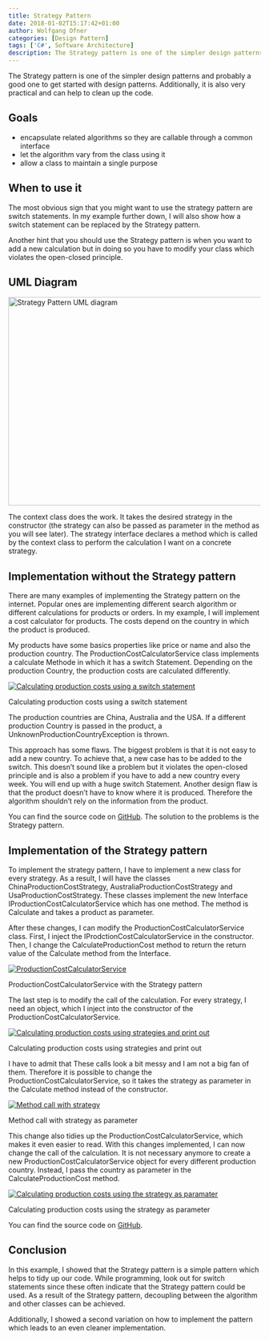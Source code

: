 ```yaml
---
title: Strategy Pattern
date: 2018-01-02T15:17:42+01:00
author: Wolfgang Ofner
categories: [Design Pattern]
tags: ['C#', Software Architecture]
description: The Strategy pattern is one of the simpler design patterns and probably a good one to get started with design patterns. Additionally, it is also very practical and can help to clean up the code.
---
```

The Strategy pattern is one of the simpler design patterns and probably a good one to get started with design patterns. Additionally, it is also very practical and can help to clean up the code.

## Goals

  * encapsulate related algorithms so they are callable through a common interface
  * let the algorithm vary from the class using it
  * allow a class to maintain a single purpose

## When to use it

The most obvious sign that you might want to use the strategy pattern are switch statements. In my example further down, I will also show how a switch statement can be replaced by the Strategy pattern.

Another hint that you should use the Strategy pattern is when you want to add a new calculation but in doing so you have to modify your class which violates the open-closed principle.

## UML Diagram

[<img loading="lazy" class="wp-image-498 aligncenter" src="/assets/img/posts/2018/01/Strategy.jpg" alt="Strategy Pattern UML diagram" width="600" height="416" />](/assets/img/posts/2018/01/Strategy.jpg)

The context class does the work. It takes the desired strategy in the constructor (the strategy can also be passed as parameter in the method as you will see later). The strategy interface declares a method which is called by the context class to perform the calculation I want on a concrete strategy.

## Implementation without the Strategy pattern

There are many examples of implementing the Strategy pattern on the internet. Popular ones are implementing different search algorithm or different calculations for products or orders. In my example, I will implement a cost calculator for products. The costs depend on the country in which the product is produced.

My products have some basics properties like price or name and also the production country. The ProductionCostCalculatorService class implements a calculate Methode in which it has a switch Statement. Depending on the production Country, the production costs are calculated differently.

<div class="col-12 col-sm-10 aligncenter">
  <a href="/assets/img/posts/2018/01/Calculating-production-costs-using-a-switch-statement.jpg"><img loading="lazy" src="/assets/img/posts/2018/01/Calculating-production-costs-using-a-switch-statement.jpg" alt="Calculating production costs using a switch statement" /></a>
  
  <p>
    Calculating production costs using a switch statement
  </p>
</div>

The production countries are China, Australia and the USA. If a different production Country is passed in the product, a UnknownProductionCountryException is thrown.

This approach has some flaws. The biggest problem is that it is not easy to add a new country. To achieve that, a new case has to be added to the switch. This doesn&#8217;t sound like a problem but it violates the open-closed principle and is also a problem if you have to add a new country every week. You will end up with a huge switch Statement. Another design flaw is that the product doesn&#8217;t have to know where it is produced. Therefore the algorithm shouldn&#8217;t rely on the information from the product.

You can find the source code on [GitHub](https://github.com/WolfgangOfner/WithoutStrategyPattern). The solution to the problems is the Strategy pattern.

## Implementation of the Strategy pattern

To implement the strategy pattern, I have to implement a new class for every strategy. As a result, I will have the classes ChinaProductionCostStrategy, AustraliaProductionCostStrategy and UsaProductionCostStrategy. These classes implement the new Interface IProductionCostCalculatorService which has one method. The method is Calculate and takes a product as parameter.

After these changes, I can modify the ProductionCostCalculatorService class. First, I inject the IProdctionCostCalculatorService in the constructor. Then, I change the CalculateProductionCost method to return the return value of the Calculate method from the Interface.

<div class="col-12 col-sm-10 aligncenter">
  <a href="/assets/img/posts/2018/01/ProductionCostCalculatorService.jpg"><img loading="lazy" src="/assets/img/posts/2018/01/ProductionCostCalculatorService.jpg" alt="ProductionCostCalculatorService" /></a>
  
  <p>
    ProductionCostCalculatorService with the Strategy pattern
  </p>
</div>

The last step is to modify the call of the calculation. For every strategy, I need an object, which I inject into the constructor of the ProductionCostCalculatorService.

<div class="col-12 col-sm-10 aligncenter">
  <a href="/assets/img/posts/2018/01/Calculating-production-costs-using-strategies-and-print-out.jpg"><img loading="lazy" src="/assets/img/posts/2018/01/Calculating-production-costs-using-strategies-and-print-out.jpg" alt="Calculating production costs using strategies and print out" /></a>
  
  <p>
    Calculating production costs using strategies and print out
  </p>
</div>

I have to admit that These calls look a bit messy and I am not a big fan of them. Therefore it is possible to change the ProductionCostCalculatorService, so it takes the strategy as parameter in the Calculate method instead of the constructor.

<div class="col-12 col-sm-10 aligncenter">
  <a href="/assets/img/posts/2018/01/Method-call-with-strategy.jpg"><img loading="lazy" src="/assets/img/posts/2018/01/Method-call-with-strategy.jpg" alt="Method call with strategy" /></a>
  
  <p>
    Method call with strategy as parameter
  </p>
</div>

This change also tidies up the ProductionCostCalculatorService, which makes it even easier to read. With this changes implemented, I can now change the call of the calculation. It is not necessary anymore to create a new ProductionCostCalculatorService object for every different production country. Instead, I pass the country as parameter in the CalculateProductionCost method.

<div class="col-12 col-sm-10 aligncenter">
  <a href="/assets/img/posts/2018/01/Calculating-production-costs-using-the-strategy-as-paramater.jpg"><img loading="lazy" src="/assets/img/posts/2018/01/Calculating-production-costs-using-the-strategy-as-paramater.jpg" alt="Calculating production costs using the strategy as paramater" /></a>
  
  <p>
    Calculating production costs using the strategy as parameter
  </p>
</div>

You can find the source code on <a href="https://github.com/WolfgangOfner/StrategyPattern" target="_blank" rel="noopener">GitHub</a>.

## Conclusion

In this example, I showed that the Strategy pattern is a simple pattern which helps to tidy up our code. While programming, look out for switch statements since these often indicate that the Strategy pattern could be used. As a result of the Strategy pattern, decoupling between the algorithm and other classes can be achieved.

Additionally, I showed a second variation on how to implement the pattern which leads to an even cleaner implementation.